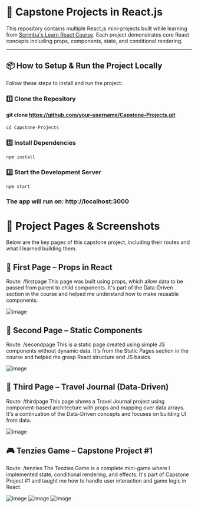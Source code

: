 # 🚀 Capstone Projects in React.js

This repository contains multiple React.js mini-projects built while learning from [Scrimba's Learn React Course](https://scrimba.com/learn/learnreact). Each project demonstrates core React concepts including props, components, state, and conditional rendering.

---

## 📦 How to Setup & Run the Project Locally

Follow these steps to install and run the project:

### 1️⃣ Clone the Repository

#### git clone https://github.com/your-username/Capstone-Projects.git
    cd Capstone-Projects

### 2️⃣ Install Dependencies
    npm install

### 3️⃣ Start the Development Server
    npm start

### The app will run on: http://localhost:3000

# 📸 Project Pages & Screenshots
Below are the key pages of this capstone project, including their routes and what I learned building them.

## 📍 First Page – Props in React
Route: /firstpage
This page was built using props, which allow data to be passed from parent to child components. It's part of the Data-Driven section in the course and helped me understand how to make reusable components.

![image](https://github.com/user-attachments/assets/9dda5bd6-e349-4ada-bbad-5b7e02bbc192)


## 📍 Second Page – Static Components
Route: /secondpage
This is a static page created using simple JS components without dynamic data. It's from the Static Pages section in the course and helped me grasp React structure and JS basics.

![image](https://github.com/user-attachments/assets/e57e5e62-9d02-4a98-8c61-82ac6ce60b1e)


## 📍 Third Page – Travel Journal (Data-Driven)
Route: /thirdpage
This page shows a Travel Journal project using component-based architecture with props and mapping over data arrays. It's a continuation of the Data-Driven concepts and focuses on building UI from data.

![image](https://github.com/user-attachments/assets/9f9c3304-8de6-4ef6-926e-e36fd11cad09)


## 🎮 Tenzies Game – Capstone Project #1
Route: /tenzies
The Tenzies Game is a complete mini-game where I implemented state, conditional rendering, and effects. It's part of Capstone Project #1 and taught me how to handle user interaction and game logic in React.

![image](https://github.com/user-attachments/assets/f2fd6071-0c6f-4d7b-8a21-929062664f73)
![image](https://github.com/user-attachments/assets/f56c3373-8146-4f3b-bfef-b26193bec6c4)
![image](https://github.com/user-attachments/assets/a8c4d850-be5e-4671-9d72-62d62577bcdf)





